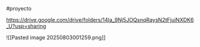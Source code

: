 #proyecto

https://drive.google.com/drive/folders/14Ia_9Nj5JOQsnqRaysN2tFjuiNXDK6_U?usp=sharing

![[Pasted image 20250803001259.png]]
